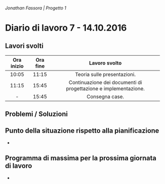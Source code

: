 ###### Jonathan Fassora | Progetto 1
# Diario di lavoro 7 - 14.10.2016
## Lavori svolti

| Ora inizio | Ora fine | Lavoro svolto |
|:-------------:|:-------------:|:-----:|
| 10:05 | 11:15 | Teoria sulle presentazioni. |
| 11:15 | 15:45 | Continuazione dei documenti di progettazione e implementazione. |
| - | 15:45 | Consegna case. |

## Problemi / Soluzioni

## Punto della situazione rispetto alla pianificazione
-
## Programma di massima per la prossima giornata di lavoro
-
